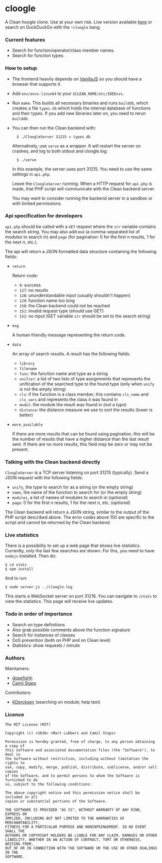 # cloogle

A Clean hoogle clone. Use at your own risk. Live version available
[here](http://cloogle.org/) or search on DuckDuckGo with the `!cloogle` bang.

### Current features
- Search for function/operator/class member names.
- Search for function types.

### How to setup

- The frontend heavily depends on [VanillaJS](http://vanilla-js.com/) so you
	should have a browser that supports it.

- Add `env/envs.linux64` to your `$CLEAN_HOME/etc/IDEEnvs`.

- Run `make`. This builds all necessary binaries and runs `builddb`, which
	creates a file `types.db` which holds the internal database of functions and
	their types. If you add new libraries later on, you need to rerun `builddb`.

- You can then run the Clean backend with:

		$ ./CloogleServer 31215 < types.db

	Alternatively, use `serve` as a wrapper. It will restart the server on
	crashes, and log to both stdout and cloogle.log:

		$ ./serve

	In this example, the server uses port 31215. You need to use the same
	settings in `api.php`.

	Leave the `CloogleServer` running. When a HTTP request for `api.php` is made,
	that PHP script will communicate with the Clean backend server.

	You may want to consider running the backend server in a sandbox or with
	limited permissions.

### Api specification for developers
`api.php` should be called with a `GET` request where the `str` variable
contains the search string. You may also add `mod` (a comma-separated list of
modules to search in) and `page` (for pagination: 0 for the first *n* results,
1 for the next *n*, etc.).

The api will return a JSON formatted data structure containing the following
fields:

- `return`

	Return code:

	* `0`: success
	* `127`: no results
	* `128`: ununderstandable input (usually shouldn't happen)
	* `129`: function name too long
	* `150`: the Clean backend could not be reached
	* `151`: invalid request type (should use GET)
	* `152`: no input (GET variable `str` should be set to the search string)

- `msg`

	A human friendly message representing the return code.

- `data`

	An array of search results. A result has the following fields:

	* `library`
	* `filename`
	* `func`: the function name and type as a string
	* `unifier`: a list of two lists of type assignments that represents the
		unification of the searched type to the found type (only when `unify` is
		not the empty string)
	* `cls`: if the function is a class member, this contains `cls_name` and
		`cls_vars` and represents the class it was found in
	* `modul`: the module the result was found in (not a typo)
	* `distance`: the distance measure we use to sort the results (lower is
		better)

- `more_available`

	If there are more results that can be found using pagination, this will be
	the number of results that have a higher distance than the last result sent.
	If there are no more results, this field *may* be zero or may not be present.

### Talking with the Clean backend directly
`CloogleServer` is a TCP server listening on port 31215 (typically). Send a
JSON request with the following fields:

* `unify`, the type to search for as a string (or the empty string)
* `name`, the name of the function to search for (or the empty string)
* `modules`, a list of names of modules to search in (*optional*)
* `page`: 0 for the first *n* results, 1 for the next *n*, etc. (*optional*)

The Clean backend will return a JSON string, similar to the output of the PHP
script described above. The error codes above 150 are specific to the script
and cannot be returned by the Clean backend.

### Live statistics
There is a possibility to set up a web page that shows live statistics.
Currently, only the last few searches are shown. For this, you need to have
`nodejs` installed. Then do:

    $ cd stats
    $ npm install

And to run:

    $ node server.js ../cloogle.log

This starts a WebSocket server on port 31216. You can navigate to `/stats` to
view the statistics. This page will receive live updates.

### Todo in order of importance

- Search on type definitions
- Also grab possible comments above the function signature
- Search for instances of classes
- DoS prevention (both on PHP and on Clean level)
- Statistics: show requests / minute

### Authors

Maintainers:

- [dopefishh](https://github.com/dopefishh)
- [Camil Staps](https://camilstaps.nl)

Contributors:

- [KDercksen](https://github.com/KDercksen) (searching on module; help text)

### Licence

```
The MIT License (MIT)

Copyright (c) <2016> <Mart Lubbers and Camil Staps>

Permission is hereby granted, free of charge, to any person obtaining a copy of
this software and associated documentation files (the "Software"), to deal in
the Software without restriction, including without limitation the rights to
use, copy, modify, merge, publish, distribute, sublicense, and/or sell copies
of the Software, and to permit persons to whom the Software is furnished to do
so, subject to the following conditions:

The above copyright notice and this permission notice shall be included in all
copies or substantial portions of the Software.

THE SOFTWARE IS PROVIDED "AS IS", WITHOUT WARRANTY OF ANY KIND, EXPRESS OR
IMPLIED, INCLUDING BUT NOT LIMITED TO THE WARRANTIES OF MERCHANTABILITY,
FITNESS FOR A PARTICULAR PURPOSE AND NONINFRINGEMENT. IN NO EVENT SHALL THE
AUTHORS OR COPYRIGHT HOLDERS BE LIABLE FOR ANY CLAIM, DAMAGES OR OTHER
LIABILITY, WHETHER IN AN ACTION OF CONTRACT, TORT OR OTHERWISE, ARISING FROM,
OUT OF OR IN CONNECTION WITH THE SOFTWARE OR THE USE OR OTHER DEALINGS IN THE
SOFTWARE.
```
